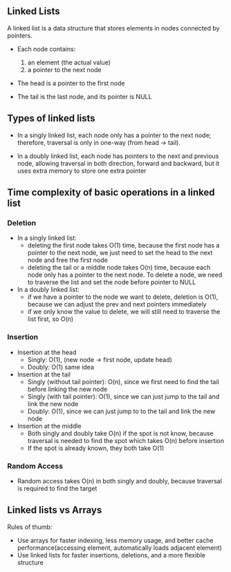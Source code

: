 ## Linked Lists

A linked list is a data structure that stores elements in nodes connected by pointers.

- Each node contains:

  1. an element (the actual value)
  2. a pointer to the next node

- The head is a pointer to the first node

- The tail is the last node, and its pointer is NULL

## Types of linked lists

- In a singly linked list, each node only has a pointer to the next node; therefore, traversal is only in one-way (from head -> tail).

- In a doubly linked list, each node has pointers to the next and previous node, allowing traversal in both direction, forward and backward, but it uses extra memory to store one extra pointer

## Time complexity of basic operations in a linked list

### Deletion

- In a singly linked list:
  - deleting the first node takes O(1) time, because the first node has a pointer to the next node, we just need to set the head to the next node and free the first node
  - deleting the tail or a middle node takes O(n) time, because each node only has a pointer to the next node. To delete a node, we need to traverse the list and set the node before pointer to NULL
- In a doubly linked list:
  - if we have a pointer to the node we want to delete, deletion is O(1), because we can adjust the prev and next pointers immediately
  - if we only know the value to delete, we will still need to traverse the list first, so O(n)

### Insertion

- Insertion at the head
  - Singly: O(1), (new node -> first node, update head)
  - Doubly: O(1) same idea
- Insertion at the tail
  - Singly (without tail pointer): O(n), since we first need to find the tail before linking the new node
  - Singly (with tail pointer): O(1), since we can just jump to the tail and link the new node
  - Doubly: O(1), since we can just jump to to the tail and link the new node
- Insertion at the middle
  - Both singly and doubly take O(n) if the spot is not know, because traversal is needed to find the spot which takes O(n) before insertion
  - If the spot is already known, they both take O(1)

### Random Access

- Random access takes O(n) in both singly and doubly, because traversal is required to find the target

## Linked lists vs Arrays

Rules of thumb:

- Use arrays for faster indexing, less memory usage, and better cache performance(accessing element, automatically loads adjacent element)
- Use linked lists for faster insertions, deletions, and a more flexible structure
